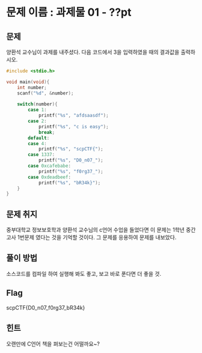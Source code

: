 # 문제 이름 : 과제물 01 - ??pt

## 문제

양환석 교수님이 과제를 내주셨다. 다음 코드에서 3을 입력하였을 때의 결과값을 출력하시오.

```c
#include <stdio.h>

void main(void){
    int number;
    scanf("%d", &number);
    
    switch(number){
        case 1:
            printf("%s", "afdsaasdf");
        case 2:
            printf("%s", "c is easy");
            break;
        default:
        case 4:
            printf("%s", "scpCTF{");
        case 1337:
            printf("%s", "D0_n07_");
        case 0xcafebabe:
            printf("%s", "f0rg37_");
        case 0xdeadbeef:
            printf("%s", "bR34k}");
    }
}

```



## 문제 취지

중부대학교 정보보호학과 양환석 교수님의 c언어 수업을 들었다면 이 문제는 1학년 중간고사 1번문제 였다는 것을 기억할 것이다. 그 문제를 응용하여 문제를 내보았다.



## 풀이 방법

소스코드를 컴파일 하여 실행해 봐도 좋고, 보고 바로 푼다면 더 좋을 것.



## Flag

scpCTF{D0_n07_f0rg37_bR34k}



## 힌트

오랜만에 C언어 책을 펴보는건 어떨까요~?
